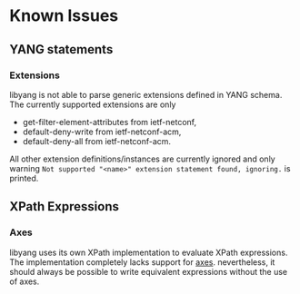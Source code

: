 # Known Issues

## YANG statements

### Extensions

libyang is not able to parse generic extensions defined in YANG schema. The currently supported
extensions are only
 * get-filter-element-attributes from ietf-netconf,
 * default-deny-write from ietf-netconf-acm,
 * default-deny-all from ietf-netconf-acm.

All other extension definitions/instances are currently ignored and only warning
`Not supported "<name>" extension statement found, ignoring.` is printed.

## XPath Expressions

### Axes

libyang uses its own XPath implementation to evaluate XPath expressions. The implementation
completely lacks support for [axes](https://www.w3.org/TR/1999/REC-xpath-19991116/#axes).
nevertheless, it should always be possible to write equivalent expressions without
the use of axes.
